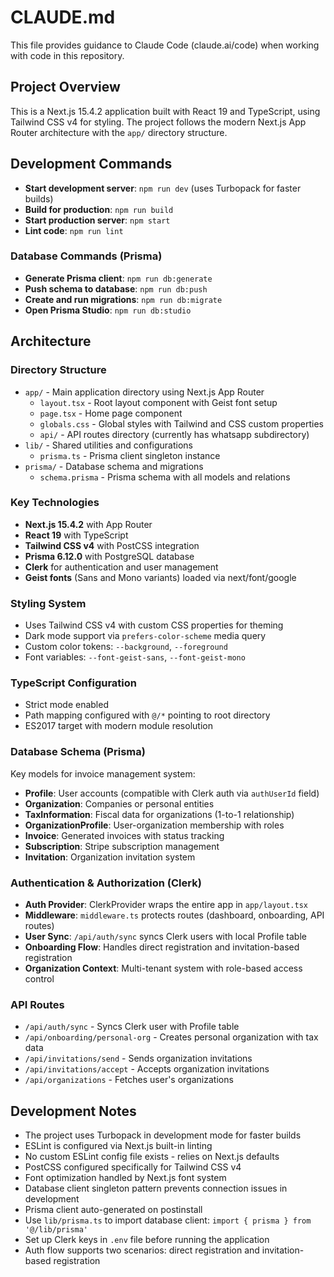 # CLAUDE.md

This file provides guidance to Claude Code (claude.ai/code) when working with code in this repository.

## Project Overview

This is a Next.js 15.4.2 application built with React 19 and TypeScript, using Tailwind CSS v4 for styling. The project follows the modern Next.js App Router architecture with the `app/` directory structure.

## Development Commands

- **Start development server**: `npm run dev` (uses Turbopack for faster builds)
- **Build for production**: `npm run build`
- **Start production server**: `npm start`
- **Lint code**: `npm run lint`

### Database Commands (Prisma)
- **Generate Prisma client**: `npm run db:generate`
- **Push schema to database**: `npm run db:push`
- **Create and run migrations**: `npm run db:migrate`
- **Open Prisma Studio**: `npm run db:studio`

## Architecture

### Directory Structure
- `app/` - Main application directory using Next.js App Router
  - `layout.tsx` - Root layout component with Geist font setup
  - `page.tsx` - Home page component
  - `globals.css` - Global styles with Tailwind and CSS custom properties
  - `api/` - API routes directory (currently has whatsapp subdirectory)
- `lib/` - Shared utilities and configurations
  - `prisma.ts` - Prisma client singleton instance
- `prisma/` - Database schema and migrations
  - `schema.prisma` - Prisma schema with all models and relations

### Key Technologies
- **Next.js 15.4.2** with App Router
- **React 19** with TypeScript
- **Tailwind CSS v4** with PostCSS integration
- **Prisma 6.12.0** with PostgreSQL database
- **Clerk** for authentication and user management
- **Geist fonts** (Sans and Mono variants) loaded via next/font/google

### Styling System
- Uses Tailwind CSS v4 with custom CSS properties for theming
- Dark mode support via `prefers-color-scheme` media query
- Custom color tokens: `--background`, `--foreground`
- Font variables: `--font-geist-sans`, `--font-geist-mono`

### TypeScript Configuration
- Strict mode enabled
- Path mapping configured with `@/*` pointing to root directory
- ES2017 target with modern module resolution

### Database Schema (Prisma)
Key models for invoice management system:
- **Profile**: User accounts (compatible with Clerk auth via `authUserId` field)
- **Organization**: Companies or personal entities
- **TaxInformation**: Fiscal data for organizations (1-to-1 relationship)
- **OrganizationProfile**: User-organization membership with roles
- **Invoice**: Generated invoices with status tracking
- **Subscription**: Stripe subscription management
- **Invitation**: Organization invitation system

### Authentication & Authorization (Clerk)
- **Auth Provider**: ClerkProvider wraps the entire app in `app/layout.tsx`
- **Middleware**: `middleware.ts` protects routes (dashboard, onboarding, API routes)
- **User Sync**: `/api/auth/sync` syncs Clerk users with local Profile table
- **Onboarding Flow**: Handles direct registration and invitation-based registration
- **Organization Context**: Multi-tenant system with role-based access control

### API Routes
- `/api/auth/sync` - Syncs Clerk user with Profile table
- `/api/onboarding/personal-org` - Creates personal organization with tax data
- `/api/invitations/send` - Sends organization invitations
- `/api/invitations/accept` - Accepts organization invitations
- `/api/organizations` - Fetches user's organizations

## Development Notes

- The project uses Turbopack in development mode for faster builds
- ESLint is configured via Next.js built-in linting
- No custom ESLint config file exists - relies on Next.js defaults
- PostCSS configured specifically for Tailwind CSS v4
- Font optimization handled by Next.js font system
- Database client singleton pattern prevents connection issues in development
- Prisma client auto-generated on postinstall
- Use `lib/prisma.ts` to import database client: `import { prisma } from '@/lib/prisma'`
- Set up Clerk keys in `.env` file before running the application
- Auth flow supports two scenarios: direct registration and invitation-based registration